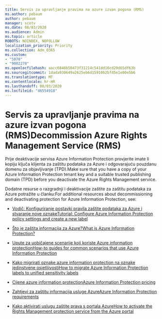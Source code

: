 ```yaml
---
title: Servis za upravljanje pravima na azure izvan pogona (RMS)
ms.author: pebaum
author: pebaum
manager: scotv
ms.date: 08/03/2020
ms.audience: Admin
ms.topic: article
ROBOTS: NOINDEX, NOFOLLOW
localization_priority: Priority
ms.collection: Adm_O365
ms.custom:
- "5070"
- "9002278"
ms.openlocfilehash: aacc6846b50473f31214c541dd16cd29d65df63b
ms.sourcegitcommit: 1dada930649a2625eb6d15910b2bfd5e1e00e5b6
ms.translationtype: MT
ms.contentlocale: hr-HR
ms.lasthandoff: 08/03/2020
ms.locfileid: "46554918"
---
```

# <a name="decommission-azure-rights-management-service-rms"></a><span data-ttu-id="f3b57-102">Servis za upravljanje pravima na azure izvan pogona (RMS)</span><span class="sxs-lookup"><span data-stu-id="f3b57-102">Decommission Azure Rights Management Service (RMS)</span></span>

<span data-ttu-id="f3b57-103">Prije deaktivacije servisa Azure Information Protection provjerite imate li kopiju ključa klijenta za zaštitu podataka za Azure i odgovarajuću pouzdanu domenu za objavljivanje (TPD).</span><span class="sxs-lookup"><span data-stu-id="f3b57-103">Make sure that you have a copy of your Azure Information Protection tenant key and a suitable trusted publishing domain (TPD) before you deactivate the Azure Rights Management service.</span></span>

<span data-ttu-id="f3b57-104">Dodatne resurse o razgradnji i deaktivacije zaštite za zaštitu podataka za Azure potražite u članku:</span><span class="sxs-lookup"><span data-stu-id="f3b57-104">For additional resources about decommissioning and deactivating protection for Azure Information Protection, see:</span></span>

- [<span data-ttu-id="f3b57-105">Vodič: Konfiguriranje postavki pravila zaštite podataka za Azure i stvaranje nove oznake</span><span class="sxs-lookup"><span data-stu-id="f3b57-105">Tutorial: Configure Azure Information Protection policy settings and create a new label</span></span>](https://docs.microsoft.com/azure/information-protection/get-started/infoprotect-quick-start-tutorial)
- [<span data-ttu-id="f3b57-106">Što je zaštita informacija za Azure?</span><span class="sxs-lookup"><span data-stu-id="f3b57-106">What is Azure Information Protection?</span></span>](https://docs.microsoft.com/azure/information-protection/what-is-information-protection)
- [<span data-ttu-id="f3b57-107">Upute za uobičajene scenarije koji koriste Azure information protection</span><span class="sxs-lookup"><span data-stu-id="f3b57-107">How-to guides for common scenarios that use Azure Information Protection</span></span>](https://docs.microsoft.com/azure/information-protection/how-to-guides)  
    
- [<span data-ttu-id="f3b57-108">Kako migrirati oznake azure information protection na oznake jedinstvene osjetljivosti</span><span class="sxs-lookup"><span data-stu-id="f3b57-108">How to migrate Azure Information Protection labels to unified sensitivity labels</span></span>](https://docs.microsoft.com/azure/information-protection/configure-policy-migrate-labels)  
    
- [<span data-ttu-id="f3b57-109">Cijene azure information protection</span><span class="sxs-lookup"><span data-stu-id="f3b57-109">Azure Information Protection pricing</span></span>](https://azure.microsoft.com/pricing/details/information-protection)  
    
- [<span data-ttu-id="f3b57-110">Zahtjevi za zaštitu informacija usluge Azure</span><span class="sxs-lookup"><span data-stu-id="f3b57-110">Azure Information Protection requirements</span></span>](https://docs.microsoft.com/azure/information-protection/get-started/requirements)  
    
- [<span data-ttu-id="f3b57-111">Kako aktivirati uslugu zaštite prava s portala Azure</span><span class="sxs-lookup"><span data-stu-id="f3b57-111">How to activate the Rights Management protection service from the Azure portal</span></span>](https://docs.microsoft.com/azure/information-protection/deploy-use/activate-azure)